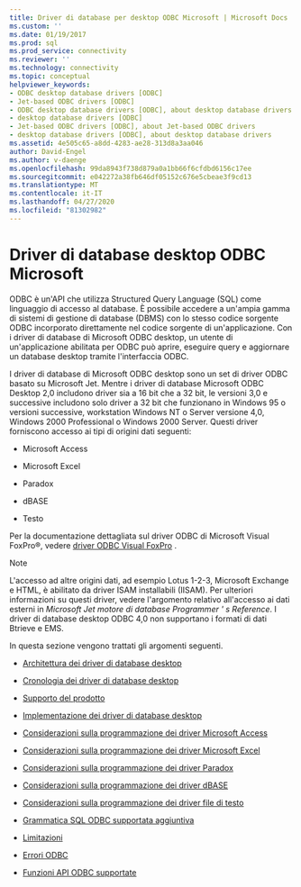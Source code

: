 ```yaml
---
title: Driver di database per desktop ODBC Microsoft | Microsoft Docs
ms.custom: ''
ms.date: 01/19/2017
ms.prod: sql
ms.prod_service: connectivity
ms.reviewer: ''
ms.technology: connectivity
ms.topic: conceptual
helpviewer_keywords:
- ODBC desktop database drivers [ODBC]
- Jet-based ODBC drivers [ODBC]
- ODBC desktop database drivers [ODBC], about desktop database drivers
- desktop database drivers [ODBC]
- Jet-based ODBC drivers [ODBC], about Jet-based ODBC drivers
- desktop database drivers [ODBC], about desktop database drivers
ms.assetid: 4e505c65-a8dd-4283-ae28-313d8a3aa046
author: David-Engel
ms.author: v-daenge
ms.openlocfilehash: 99da8943f738d879a0a1bb66f6cfdbd6156c17ee
ms.sourcegitcommit: e042272a38fb646df05152c676e5cbeae3f9cd13
ms.translationtype: MT
ms.contentlocale: it-IT
ms.lasthandoff: 04/27/2020
ms.locfileid: "81302982"
---
```

# <a name="microsoft-odbc-desktop-database-drivers"></a>Driver di database desktop ODBC Microsoft
ODBC è un'API che utilizza Structured Query Language (SQL) come linguaggio di accesso al database. È possibile accedere a un'ampia gamma di sistemi di gestione di database (DBMS) con lo stesso codice sorgente ODBC incorporato direttamente nel codice sorgente di un'applicazione. Con i driver di database di Microsoft ODBC desktop, un utente di un'applicazione abilitata per ODBC può aprire, eseguire query e aggiornare un database desktop tramite l'interfaccia ODBC.  
  
 I driver di database di Microsoft ODBC desktop sono un set di driver ODBC basato su Microsoft Jet. Mentre i driver di database Microsoft ODBC Desktop 2,0 includono driver sia a 16 bit che a 32 bit, le versioni 3,0 e successive includono solo driver a 32 bit che funzionano in Windows 95 o versioni successive, workstation Windows NT o Server versione 4,0, Windows 2000 Professional o Windows 2000 Server. Questi driver forniscono accesso ai tipi di origini dati seguenti:  
  
-   Microsoft Access  
  
-   Microsoft Excel  
  
-   Paradox  
  
-   dBASE  
  
-   Testo  
  
 Per la documentazione dettagliata sul driver ODBC di Microsoft Visual FoxPro®, vedere [driver ODBC Visual FoxPro](../../odbc/microsoft/visual-foxpro-odbc-driver.md) .  
  
> [!NOTE]  
>  L'accesso ad altre origini dati, ad esempio Lotus 1-2-3, Microsoft Exchange e HTML, è abilitato da driver ISAM installabili (IISAM). Per ulteriori informazioni su questi driver, vedere l'argomento relativo all'accesso ai dati esterni in *Microsoft Jet motore di database Programmer ' s Reference*. I driver di database desktop ODBC 4,0 non supportano i formati di dati Btrieve e EMS.  
  
 In questa sezione vengono trattati gli argomenti seguenti.  
  
-   [Architettura dei driver di database desktop](../../odbc/microsoft/desktop-database-drivers-architecture.md)  
  
-   [Cronologia dei driver di database desktop](../../odbc/microsoft/history-of-the-desktop-database-drivers.md)  
  
-   [Supporto del prodotto](../../odbc/microsoft/product-support.md)  
  
-   [Implementazione dei driver di database desktop](../../odbc/microsoft/implementing-desktop-database-drivers.md)  
  
-   [Considerazioni sulla programmazione dei driver Microsoft Access](../../odbc/microsoft/microsoft-access-driver-programming-considerations.md)  
  
-   [Considerazioni sulla programmazione dei driver Microsoft Excel](../../odbc/microsoft/microsoft-excel-driver-programming-considerations.md)  
  
-   [Considerazioni sulla programmazione dei driver Paradox](../../odbc/microsoft/paradox-driver-programming-considerations.md)  
  
-   [Considerazioni sulla programmazione dei driver dBASE](../../odbc/microsoft/dbase-driver-programming-considerations.md)  
  
-   [Considerazioni sulla programmazione dei driver file di testo](../../odbc/microsoft/text-file-driver-programming-considerations.md)  
  
-   [Grammatica SQL ODBC supportata aggiuntiva](../../odbc/microsoft/additional-supported-odbc-sql-grammar.md)  
  
-   [Limitazioni](../../odbc/microsoft/limitations.md)  
  
-   [Errori ODBC](../../odbc/microsoft/odbc-errors.md)  
  
-   [Funzioni API ODBC supportate](../../odbc/microsoft/supported-odbc-api-functions.md)

